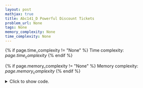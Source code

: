 ```yaml
---
layout: post
mathjax: true
title: Abc141_D Powerful Discount Tickets
problem_url: None
tags: None
memory_complexity: None
time_complexity: None
---
```




{% if page.time_complexity != "None" %}
Time complexity: ${{ page.time_complexity }}$
{% endif %}

{% if page.memory_complexity != "None" %}
Memory complexity: ${{ page.memory_complexity }}$
{% endif %}

<details>
<summary>
<p style="display:inline">Click to show code.</p>
</summary>
```cpp
{% raw %}
using namespace std;
using ll = long long;
int main(void)
{
    int n, m, ai;
    multiset<int, greater<int>> s;
    cin >> n >> m;
    for (int i = 0; i < n; ++i)
        cin >> ai, s.insert(ai);
    while (m--)
    {
        int biggest = *s.begin();
        if (biggest == 0)
            break;
        s.erase(s.begin());
        s.insert(biggest / 2);
    }
    cout << accumulate(s.begin(), s.end(), (ll)0) << endl;
    return 0;
}

{% endraw %}
```
</details>

